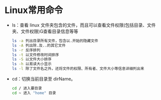 # Linux常用命令

* ls：查看 linux 文件夹包含的文件，而且可以查看文件权限(包括目录、文件夹、文件权限)查看目录信息等等

  ```bash
  ls -a 列出目录所有文件，包含以.开始的隐藏文件
  ls -A 列出除.及..的其它文件
  ls -r 反序排列
  ls -t 以文件修改时间排序
  ls -S 以文件大小排序
  ls -h 以易读大小显示
  ls -l 除了文件名之外，还将文件的权限、所有者、文件大小等信息详细列出来
  ```

* cd：切换当前目录至 dirName。

  ```bash
  cd / 进入要目录
  cd ~ 进入 "home" 目录
  
  ```

  

